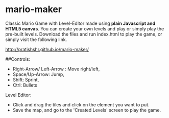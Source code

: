 # mario-maker
Classic Mario Game with Level-Editor made using **plain Javascript and HTML5 canvas**.
You can create your own levels and play or simply play the pre-built levels.
Download the files and run index.html to play the game, 
or simply visit the following link.

http://pratishshr.github.io/mario-maker/

##Controls:

* Right-Arrow/ Left-Arrow : Move right/left,
* Space/Up-Arrow: Jump,
* Shift: Sprint,
* Ctrl: Bullets

Level Editor:
* Click and drag the tiles and click on the element you want to put.
* Save the map, and go to the 'Created Levels' screen to play the game.
